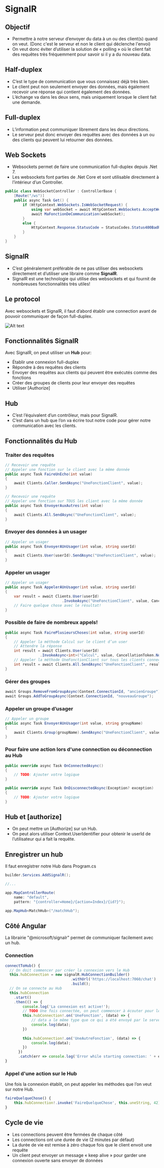 # SignalR

## Objectif

- Permettre à notre serveur d’envoyer du data à un ou des client(s) quand on veut. (Donc c'est le serveur et non le client qui déclenche l'envoi)
- On veut donc éviter d’utiliser la solution de « polling » où le client fait des requêtes très fréquemment pour savoir si il y a du nouveau data.

## Half-duplex

- C’est le type de communication que vous connaissez déjà très bien.
- Le client peut non seulement envoyer des données, mais également recevoir une réponse qui contient également des données.
- L’échange va dans les deux sens, mais uniquement lorsque le client fait une demande.

## Full-duplex

- L’information peut communiquer librement dans les deux directions.
- Le serveur peut donc envoyer des requêtes avec des données à un ou des clients qui peuvent lui retourner des données.

## Web Sockets

- Websockets permet de faire une communication full-duplex depuis .Net 7.
- Les websockets font parties de .Net Core et sont utilisable directement à l’intérieur d’un Controller.

```csharp
public class WebSocketController : ControllerBase {
    [Route("/ws")]
    public async Task Get() {
        if (HttpContext.WebSockets.IsWebSocketRequest) {
            using var webSocket = await HttpContext.WebSockets.AcceptWebSocketAsync();
            await MaFonctionDeCommunication(webSocket);
        }
        else {
            HttpContext.Response.StatusCode = StatusCodes.Status400BadRequest;
        }
    }
}
```

## SignalR

- C’est généralement préférable de ne pas utiliser des websockets directement et d’utiliser une libraire comme **SignalR**.
- SignalR est une technologie qui utilise des websockets et qui fournit de nombreuses fonctionnalités très utiles!

## Le protocol

Avec websockets et SignalR, il faut d’abord établir une connection avant de pouvoir communiquer de façon full-duplex.

![Alt text](/img/infos/signalR/SignalRProtocol.png)

## Fonctionnalités SignalR

Avec SignalR, on peut utiliser un **Hub** pour:
- Établir une connexion full-duplex
- Répondre à des requêtes des clients
- Envoyer des requêtes aux clients qui peuvent être exécutés comme des fonctions
- Créer des groupes de clients pour leur envoyer des requêtes
- Utiliser [Authorize]

## Hub

- C’est l’équivalent d’un contrôleur, mais pour SignalR.
- C’est dans un hub que l’on va écrire tout notre code pour gérer notre communication avec les clients.


## Fonctionnalités du Hub

### Traiter des requêtes

```csharp
// Recevoir une requête
// Appeler une fonction sur le client avec la même donnée
public async Task FaireUnEcho(int value)
{
    await Clients.Caller.SendAsync("UneFonctionClient", value);
}
```

```csharp
// Recevoir une requête
// Appeler une fonction sur TOUS les client avec la même donnée 
public async Task EnvoyerAuxAutres(int value)
{
    await Clients.All.SendAsync("UneFonctionClient", value);
}
```

### Envoyer des données à un usager

```csharp
// Appeler un usager
public async Task EnvoyerAUnUsager(int value, string userId)
{
    await Clients.User(userId).SendAsync("UneFonctionClient", value);
}
```

### Appeler un usager

```csharp
// Appeler un usager
public async Task AppelerAUnUsager(int value, string userId)
{
    var result = await Clients.User(userId)
                          .InvokeAsync("UneFonctionClient", value, CancellationToken.None);
    // Faire quelque chose avec le résultat!
}
```
### Possible de faire de nombreux appels!

```csharp
public async Task FairePlusieursChoses(int value, string userId)
{
    // Appeler la méthode Calcul sur le client d’un user
    // Attendre la réponse
    int result = await Clients.User(userId)
				.InvokeAsync<int>("Calcul", value, CancellationToken.None);
    // Appeler la méthode UneFonctionClient sur tous les clients connectés à ce Hub
    int result = await Clients.All.SendAsync("UneFonctionClient", result);
}
```

### Gérer des groupes

```csharp
await Groups.RemoveFromGroupAsync(Context.ConnectionId, "ancienGroupe");
await Groups.AddToGroupAsync(Context.ConnectionId, "nouveauGroupe");
```

### Appeler un groupe d’usager

```csharp
// Appeler un groupe
public async Task EnvoyerAUnUsager(int value, string groupName)
{
    await Clients.Group(groupName).SendAsync("UneFonctionClient", value);
}
```

### Pour faire une action lors d'une connection ou déconnection au Hub

```csharp
public override async Task OnConnectedAsync()
{
    // TODO: Ajouter votre logique
}

public override async Task OnDisconnectedAsync(Exception? exception)
{
    // TODO: Ajouter votre logique
}
```

## Hub et \[authorize\]

- On peut mettre un [Authorize] sur un Hub.
- On peut alors utiliser Context.UserIdentifier pour obtenir le userId de l’utilisateur qui a fait la requête.

## Enregistrer un hub

Il faut enregistrer notre Hub dans Program.cs

```csharp
builder.Services.AddSignalR();

//...

app.MapControllerRoute(
    name: "default",
    pattern: "{controller=Home}/{action=Index}/{id?}");

app.MapHub<MatchHub>("/matchHub");
```

## Côté Angular

La librairie "@microsoft/signalr" permet de communiquer facilement avec un hub.

### Connection

```ts
connectToHub() {
  // On doit commencer par créer la connexion vers le Hub
  this.hubConnection = new signalR.HubConnectionBuilder()
                              .withUrl('https://localhost:7060/chat')
                              .build();
  // On se connecte au Hub  
  this.hubConnection
    .start()
    .then(() => {
        console.log('La connexion est active!');
        // TODO Une fois connectée, on peut commencer à écouter pour les évènements qui vont déclencher des callbacks
        this.hubConnection!.on('UneFonction', (data) => {
            // data a le même type que ce qui a été envoyé par le serveur
            console.log(data);
        })
    
        this.hubConnection!.on('UneAutreFonction', (data) => {
            console.log(data);
        })
      })
      .catch(err => console.log('Error while starting connection: ' + err))
}
```

### Appel d'une action sur le Hub

Une fois la connexion établit, on peut appeler les méthodes que l’on veut sur notre Hub.

```ts
faireQuelqueChose() {
    this.hubConnection!.invoke('FaireQuelqueChose', this.uneString, 42);
}
```

## Cycle de vie

- Les connections peuvent être fermées de chaque côté
- Les connections ont une durée de vie (2 minutes par défaut)
- La durée de vie est remise à zéro chaque fois que le client envoit  une requête
- Un client peut envoyer un message « keep alive » pour garder une connexion ouverte sans envoyer de données

